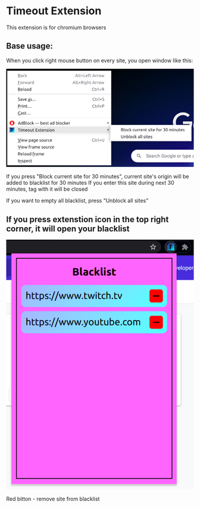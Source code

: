 # Timeout Extension

This extension is for chromium browsers

## Base usage:

When you click right mouse button on every site, you open window like this:

![window example](./example/1.png)

If you press "Block current site for 30 minutes", current site's origin will be added to blacklist for 30 minutes
If you enter this site during next 30 minutes, tag with it will be closed

If you want to empty all blacklist, press "Unblock all sites"

## If you press extenstion icon in the top right corner, it will open your blacklist

![blacklist](./example/2.png)

Red bitton - remove site from blacklist
